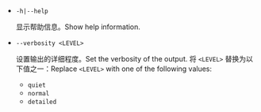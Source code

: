 * `-h|--help`

  <span data-ttu-id="9a277-101">显示帮助信息。</span><span class="sxs-lookup"><span data-stu-id="9a277-101">Show help information.</span></span>

* `--verbosity <LEVEL>`

  <span data-ttu-id="9a277-102">设置输出的详细程度。</span><span class="sxs-lookup"><span data-stu-id="9a277-102">Set the verbosity of the output.</span></span> <span data-ttu-id="9a277-103">将 `<LEVEL>` 替换为以下值之一：</span><span class="sxs-lookup"><span data-stu-id="9a277-103">Replace `<LEVEL>` with one of the following values:</span></span>
  
  * `quiet`
  * `normal`
  * `detailed`